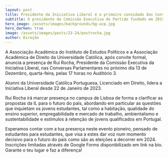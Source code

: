 ```yaml
---
layout: post
title: Presidente da Iniciativa Liberal é o primeiro convidado das Conversas Parlamentares.
subtitle: O presidente da Comissão Executiva do Partido fundado em 2019 vêm à Católica
hero_image: /assets/images/backgrounds/bg-ucp.jpg
hero_darken: true
image: /assets/images/posts/23-24/postrocha.jpg
author: Direção
---
```


A Associação Académica do Instituto de Estudos Políticos e a Associação Académica de Direito da Universidade Católica, após convite formal, anuncia a presença de Rui Rocha, Presidente da Comissão Executiva da Iniciativa Liberal, nas Conversas Parlamentares no próximo dia 13 de Dezembro, quarta-feira, pelas 17 horas no Auditório 3. 

Alumni da Universidade Católica Portuguesa, Licenciado em Direito, lidera a Iniciativa Liberal desde 22 de Janeiro de 2023. 

Rui Rocha irá marcar presença no campus de Lisboa de forma a clarificar as propostas da IL para o futuro do país, abordando em particular as questões que inquietam os jovens estudantes, tal como a habitação, qualidade do ensino superior, empregabilidade e mercado de trabalho, ambientalismo e sustentabilidade e estímulos à retenção de jovens qualificados em Portugal.

Esperamos contar com a tua presença neste evento pioneiro, pensado de estudantes para estudantes, que visa a estes dar voz num momento decisivo para o futuro do país como são as eleições a decorrer em 2024. Inscrições limitadas através de Google Forms disponibilizado em link na bio. Garante o teu lugar e faz a diferença! 